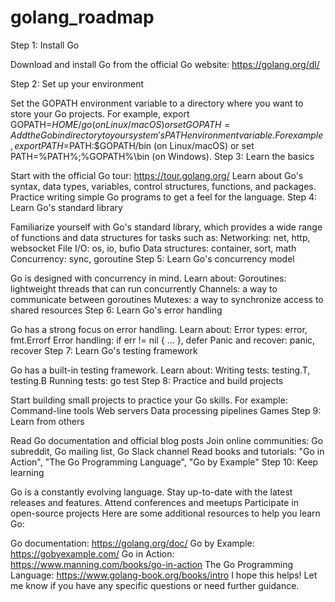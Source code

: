 # golang_roadmap

Step 1: Install Go

Download and install Go from the official Go website: https://golang.org/dl/

Step 2: Set up your environment

Set the GOPATH environment variable to a directory where you want to store your Go projects. For example, export GOPATH=$HOME/go (on Linux/macOS) or set GOPATH=%USERPROFILE%\go (on Windows).
Add the Go bin directory to your system's PATH environment variable. For example, export PATH=$PATH:$GOPATH/bin (on Linux/macOS) or set PATH=%PATH%;%GOPATH%\bin (on Windows).
Step 3: Learn the basics

Start with the official Go tour: https://tour.golang.org/
Learn about Go's syntax, data types, variables, control structures, functions, and packages.
Practice writing simple Go programs to get a feel for the language.
Step 4: Learn Go's standard library

Familiarize yourself with Go's standard library, which provides a wide range of functions and data structures for tasks such as:
Networking: net, http, websocket
File I/O: os, io, bufio
Data structures: container, sort, math
Concurrency: sync, goroutine
Step 5: Learn Go's concurrency model

Go is designed with concurrency in mind. Learn about:
Goroutines: lightweight threads that can run concurrently
Channels: a way to communicate between goroutines
Mutexes: a way to synchronize access to shared resources
Step 6: Learn Go's error handling

Go has a strong focus on error handling. Learn about:
Error types: error, fmt.Errorf
Error handling: if err != nil { ... }, defer
Panic and recover: panic, recover
Step 7: Learn Go's testing framework

Go has a built-in testing framework. Learn about:
Writing tests: testing.T, testing.B
Running tests: go test
Step 8: Practice and build projects

Start building small projects to practice your Go skills. For example:
Command-line tools
Web servers
Data processing pipelines
Games
Step 9: Learn from others

Read Go documentation and official blog posts
Join online communities: Go subreddit, Go mailing list, Go Slack channel
Read books and tutorials: "Go in Action", "The Go Programming Language", "Go by Example"
Step 10: Keep learning

Go is a constantly evolving language. Stay up-to-date with the latest releases and features.
Attend conferences and meetups
Participate in open-source projects
Here are some additional resources to help you learn Go:

Go documentation: https://golang.org/doc/
Go by Example: https://gobyexample.com/
Go in Action: https://www.manning.com/books/go-in-action
The Go Programming Language: https://www.golang-book.org/books/intro
I hope this helps! Let me know if you have any specific questions or need further guidance.

